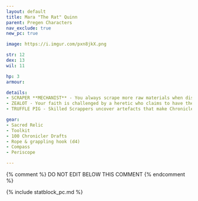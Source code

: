 ```yaml
---
layout: default
title: Mara "The Rat" Quinn
parent: Pregen Characters
nav_exclude: true
new_pc: true

image: https://i.imgur.com/pxn8jkX.png

str: 12
dex: 13
wil: 11

hp: 3
armour: 

details:
- SCRAPER **MECHANIST** - You always scrape more raw materials when dismantling.
- ZEALOT - Your faith is challenged by a heretic who claims to have the true revelation. You clutch a sacred relic that embodies your devotion.
- TRUFFLE PIG - Skilled Scrappers uncover artefacts that make Chroniclers uneasy as they reluctantly part with their Drafts, while less fortunate Scrappers barely earn more than the scrap’s worth. The best Scrappers possess an instinct, a sixth sense for finding hidden treasures and avoiding dangers in the ruins. - **Choose one kind of object (key, arrow, gold, etc.). You can sense the nearest example.**

gear:
- Sacred Relic
- Toolkit
- 100 Chronicler Drafts
- Rope & grappling hook (d4)
- Compass
- Periscope

---
```


{% comment %}
DO NOT EDIT BELOW THIS COMMENT
{% endcomment %}

{% include statblock_pc.md %}
